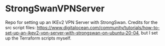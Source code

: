 # StrongSwanVPNServer
Repo for setting up an IKEv2 VPN Server with StrongSwan. Credits for the src script files: https://www.digitalocean.com/community/tutorials/how-to-set-up-an-ikev2-vpn-server-with-strongswan-on-ubuntu-20-04, but I set up the Terraform scripts myself.